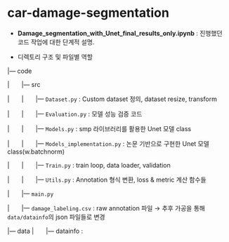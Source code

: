# car-damage-segmentation

* **Damage_segmentation_with_Unet_final_results_only.ipynb** : 진행했던 코드 작업에 대한 단계적 설명. 

* 디렉토리 구조 및 파일별 역할


|— code

| &nbsp; &nbsp; &nbsp; |— src
> 

| &nbsp; &nbsp; &nbsp; | &nbsp; &nbsp; &nbsp; |— `Dataset.py` : Custom dataset 정의, dataset resize, transform
> 

| &nbsp; &nbsp; &nbsp; | &nbsp; &nbsp; &nbsp; |— `Evaluation.py` : 모델 성능 검증 코드
> 

| &nbsp; &nbsp; &nbsp; | &nbsp; &nbsp; &nbsp; |— `Models.py` : smp 라이브러리를 활용한 Unet 모델 class
> 

| &nbsp; &nbsp; &nbsp; | &nbsp; &nbsp; &nbsp; |— `Models_implementation.py` : 논문 기반으로 구현한 Unet 모델 class(w.batchnorm)
> 

| &nbsp; &nbsp; &nbsp; | &nbsp; &nbsp; &nbsp; |— `Train.py` : train loop, data loader, validation
> 

| &nbsp; &nbsp; &nbsp; | &nbsp; &nbsp; &nbsp; |— `Utils.py` : Annotation 형식 변환, loss & metric 계산 함수들
> 

| &nbsp; &nbsp; &nbsp; |— `main.py`
> 

| &nbsp; &nbsp; &nbsp; |— `damage_labeling.csv` : raw annotation 파일 → 추후 가공을 통해 `data/datainfo`의 json 파일들로 변경
>

|— data
| &nbsp; &nbsp; &nbsp; |— datainfo : 

